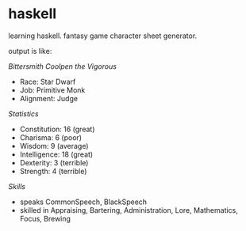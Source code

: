 haskell
=======

learning haskell. fantasy game character sheet generator.

output is like:

*Bittersmith Coolpen the Vigorous*

- Race: Star Dwarf
- Job: Primitive Monk
- Alignment: Judge

*Statistics*

- Constitution: 16 (great)
- Charisma: 6 (poor)
- Wisdom: 9 (average)
- Intelligence: 18 (great)
- Dexterity: 3 (terrible)
- Strength: 4 (terrible)

*Skills*

* speaks CommonSpeech, BlackSpeech
* skilled in Appraising, Bartering, Administration, Lore, Mathematics, Focus, Brewing
